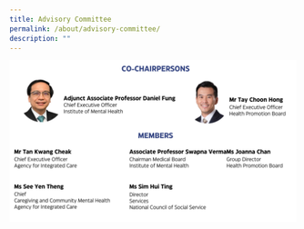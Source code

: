 ```yaml
---
title: Advisory Committee
permalink: /about/advisory-committee/
description: ""
---
```

![](/images/ac_updatedv5.png)